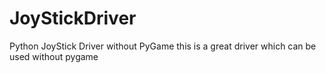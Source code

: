 # JoyStickDriver
Python JoyStick Driver without PyGame
this is a great driver which can be used without pygame
